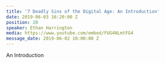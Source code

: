 ```yaml
---
title: '7 Deadly Sins of the Digital Age: An Introduction'
date: 2019-06-03 16:20:00 Z
position: 20
speaker: Ethan Harrington
media: https://www.youtube.com/embed/FUG4NLmtFG4
message_date: 2019-06-02 10:00:00 Z
---
```


An Introduction